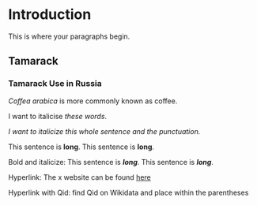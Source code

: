
# Introduction
This is where your paragraphs begin.

## Tamarack

### Tamarack Use in Russia

*Coffea arabica* is more commonly known as coffee. 

I want to italicise _these words_.

_I want to italicize this whole sentence and the punctuation._

This sentence is **long**. This sentence is __long__.

Bold and italicize: This sentence is ***long***. This sentence is ___long___.

Hyperlink:
The x website can be found [here](classics.uc.edu)

Hyperlink with Qid: find Qid on Wikidata and place within the parentheses


	 
